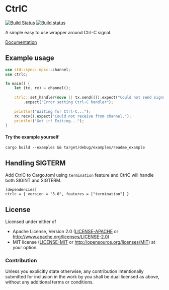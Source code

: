 # CtrlC
[![Build Status](https://travis-ci.org/Detegr/rust-ctrlc.svg?branch=master)](https://travis-ci.org/Detegr/rust-ctrlc)
[![Build status](https://ci.appveyor.com/api/projects/status/kwg1uu2w2aqn9ta9/branch/master?svg=true)](https://ci.appveyor.com/project/Detegr/rust-ctrlc/branch/master)

A simple easy to use wrapper around Ctrl-C signal.

[Documentation](http://detegr.github.io/doc/ctrlc/)

## Example usage
```rust
use std::sync::mpsc::channel;
use ctrlc;

fn main() {
    let (tx, rx) = channel();
    
    ctrlc::set_handler(move || tx.send(()).expect("Could not send signal on channel."))
        .expect("Error setting Ctrl-C handler");
    
    println!("Waiting for Ctrl-C...");
    rx.recv().expect("Could not receive from channel.");
    println!("Got it! Exiting..."); 
}
```

#### Try the example yourself
`cargo build --examples && target/debug/examples/readme_example`

## Handling SIGTERM
Add CtrlC to Cargo.toml using `termination` feature and CtrlC will handle both SIGINT and SIGTERM.
```
[dependencies]
ctrlc = { version = "3.0", features = ["termination"] }
```

## License

Licensed under either of
 * Apache License, Version 2.0 ([LICENSE-APACHE](LICENSE-APACHE) or http://www.apache.org/licenses/LICENSE-2.0)
 * MIT license ([LICENSE-MIT](LICENSE-MIT) or http://opensource.org/licenses/MIT)
at your option.

### Contribution

Unless you explicitly state otherwise, any contribution intentionally submitted
for inclusion in the work by you shall be dual licensed as above, without any
additional terms or conditions.
